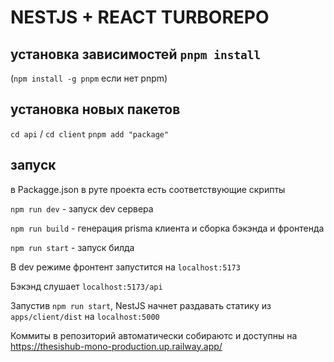 # NESTJS + REACT TURBOREPO

## установка зависимостей `pnpm install`
(`npm install -g pnpm` если нет pnpm)

## установка новых пакетов 
`cd api` / `cd client`
`pnpm add "package"`

## запуск
в Packagge.json в руте проекта есть соответствующие скрипты

`npm run dev` - запуск dev сервера

`npm run build` - генерация prisma клиента и сборка бэкэнда и фронтенда

`npm run start` - запуск билда


В dev режиме фронтент запустится на `localhost:5173`

Бэкэнд слушает `localhost:5173/api`


Запустив `npm run start`, NestJS начнет раздавать статику из `apps/client/dist` на `localhost:5000`

Коммиты в репозиторий автоматически собираютс и доступны на https://thesishub-mono-production.up.railway.app/
